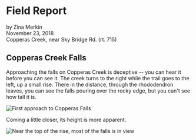 # Field Report

by Zina Merkin  
November 23, 2018  
Copperas Creek, near Sky Bridge Rd. (rt. 715)

## Copperas Creek Falls

Approaching the falls on Copperas Creek is deceptive -- you can hear it before you can see it. The creek turns to the right while the trail goes to the left, up a small rise. There in the distance, through the rhododendron leaves, you can see the falls pouring over the rocky edge, but you can't see how tall it is.

![First approach to Copperas Falls](C:\zrmGIS\rrg\photos\DSC01107.JPG)

Coming a little closer, its height is more apparent.

![Near the top of the rise, most of the falls is in view](nextphoto.jpg)